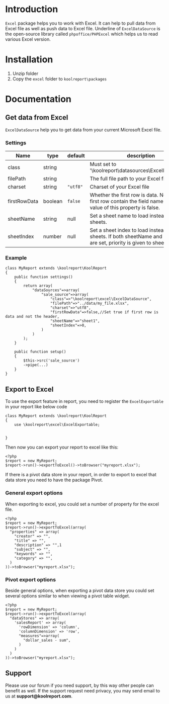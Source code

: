 # Introduction

`Excel` package helps you to work with Excel. It can help to pull data from Excel file as well as push data to Excel file. Underline of `ExcelDataSource` is the open-source library called `phpoffice/PHPExcel` which helps us to read various Excel version.

# Installation

1. Unzip folder
2. Copy the `excel` folder to `koolreport\packages`

# Documentation

## Get data from Excel

`ExcelDataSource` help you to get data from your current Microsoft Excel file.

### Settings

|Name|type|default|description|
|----|---|---|---|
|class|string||	Must set to '\koolreport\datasources\ExcelDataSource'|
|filePath|string||The full file path to your Excel file.|
|charset|string|`"utf8"`|Charset of your Excel file|
|firstRowData|boolean|`false`|Whether the first row is data. Normally the first row contain the field name so default value of this property is false.|
|sheetName|string|null|Set a sheet name to load instead of all sheets.|
|sheetIndex|number|null|Set a sheet index to load instead of all sheets. If both sheetName and sheetIndex are set, priority is given to sheetName first. |

### Example

```
class MyReport extends \koolreport\KoolReport
{
    public function settings()
    {
        return array(
            "dataSources"=>array(
                "sale_source"=>array(
                    "class"=>"\koolreport\excel\ExcelDataSource",
                    "filePath"=>"../data/my_file.xlsx",
                    "charset"=>"utf8",
                    "firstRowData"=>false,//Set true if first row is data and not the header,
                    "sheetName"=>"sheet1",
                    "sheetIndex"=>0,
                )
            )
        );
    }

    public function setup()
    {
        $this->src('sale_source')
        ->pipe(...)
    }
}

```

## Export to Excel

To use the export feature in report, you need to register the `ExcelExportable` in your report like below code

```
class MyReport extends \koolreport\KoolReport
{
    use \koolreport\excel\ExcelExportable;


}
```

Then now you can export your report to excel like this:

```
<?php
$report = new MyReport;
$report->run()->exportToExcel()->toBrowser("myreport.xlsx");
```

If there is a pivot data store in your report, in order to export to excel that data store you need to have the package Pivot.

### General export options

When exporting to excel, you could set a number of property for the excel file.

```
<?php
$report = new MyReport;
$report->run()->exportToExcel(array(
  "properties" => array(
    "creator" => "",
    "title" => "",
    "description" => "",1
    "subject" => "",
    "keywords" => "",
    "category" => "",
  )
))->toBrowser("myreport.xlsx");
```

### Pivot export options

Beside general options, when exporting a pivot data store you could set several options similar to when viewing a pivot table widget.

```
<?php
$report = new MyReport;
$report->run()->exportToExcel(array(
  "dataStores" => array(
    'salesReport' => array(
      'rowDimension' => 'column',
      'columnDimension' => 'row',
      "measures"=>array(
        "dollar_sales - sum", 
      )
    )
  )
))->toBrowser("myreport.xlsx");
```

## Support

Please use our forum if you need support, by this way other people can benefit as well. If the support request need privacy, you may send email to us at __support@koolreport.com__.
